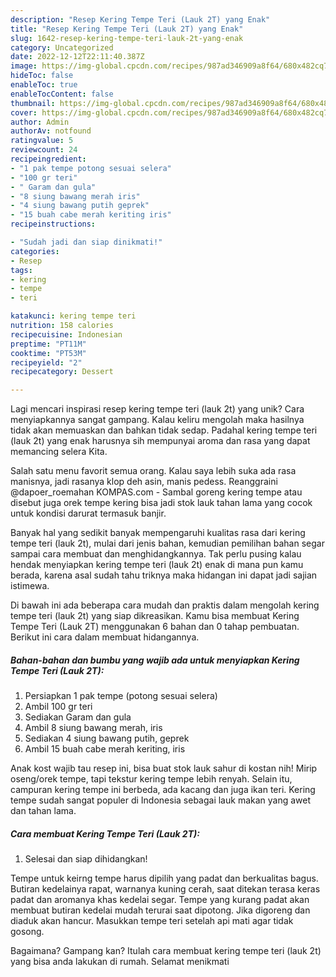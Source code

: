 ```yaml
---
description: "Resep Kering Tempe Teri (Lauk 2T) yang Enak"
title: "Resep Kering Tempe Teri (Lauk 2T) yang Enak"
slug: 1642-resep-kering-tempe-teri-lauk-2t-yang-enak
category: Uncategorized
date: 2022-12-12T22:11:40.387Z
image: https://img-global.cpcdn.com/recipes/987ad346909a8f64/680x482cq70/kering-tempe-teri-lauk-2t-foto-resep-utama.jpg
hideToc: false
enableToc: true
enableTocContent: false
thumbnail: https://img-global.cpcdn.com/recipes/987ad346909a8f64/680x482cq70/kering-tempe-teri-lauk-2t-foto-resep-utama.jpg
cover: https://img-global.cpcdn.com/recipes/987ad346909a8f64/680x482cq70/kering-tempe-teri-lauk-2t-foto-resep-utama.jpg
author: Admin
authorAv: notfound
ratingvalue: 5
reviewcount: 24
recipeingredient:
- "1 pak tempe potong sesuai selera"
- "100 gr teri"
- " Garam dan gula"
- "8 siung bawang merah iris"
- "4 siung bawang putih geprek"
- "15 buah cabe merah keriting iris"
recipeinstructions:

- "Sudah jadi dan siap dinikmati!"
categories:
- Resep
tags:
- kering
- tempe
- teri

katakunci: kering tempe teri 
nutrition: 158 calories
recipecuisine: Indonesian
preptime: "PT11M"
cooktime: "PT53M"
recipeyield: "2"
recipecategory: Dessert

---
```





Lagi mencari inspirasi resep kering tempe teri (lauk 2t) yang unik? Cara menyiapkannya sangat gampang. Kalau keliru mengolah maka hasilnya tidak akan memuaskan dan bahkan tidak sedap. Padahal kering tempe teri (lauk 2t) yang enak harusnya sih mempunyai aroma dan rasa yang dapat memancing selera Kita.





Salah satu menu favorit semua orang. Kalau saya lebih suka ada rasa manisnya, jadi rasanya klop deh asin, manis pedess. Reanggraini @dapoer_roemahan KOMPAS.com - Sambal goreng kering tempe atau disebut juga orek tempe kering bisa jadi stok lauk tahan lama yang cocok untuk kondisi darurat termasuk banjir.

Banyak hal yang sedikit banyak mempengaruhi kualitas rasa dari kering tempe teri (lauk 2t), mulai dari jenis bahan, kemudian pemilihan bahan segar sampai cara membuat dan menghidangkannya. Tak perlu pusing kalau hendak menyiapkan kering tempe teri (lauk 2t) enak di mana pun kamu berada, karena asal sudah tahu triknya maka hidangan ini dapat jadi sajian istimewa.






Di bawah ini ada beberapa cara mudah dan praktis dalam mengolah kering tempe teri (lauk 2t) yang siap dikreasikan. Kamu bisa membuat Kering Tempe Teri (Lauk 2T) menggunakan 6 bahan dan 0 tahap pembuatan. Berikut ini cara dalam membuat hidangannya.

<!--inarticleads1-->

##### Bahan-bahan dan bumbu yang wajib ada untuk menyiapkan Kering Tempe Teri (Lauk 2T):

1. Persiapkan 1 pak tempe (potong sesuai selera)
1. Ambil 100 gr teri
1. Sediakan  Garam dan gula
1. Ambil 8 siung bawang merah, iris
1. Sediakan 4 siung bawang putih, geprek
1. Ambil 15 buah cabe merah keriting, iris


Anak kost wajib tau resep ini, bisa buat stok lauk sahur di kostan nih! Mirip oseng/orek tempe, tapi tekstur kering tempe lebih renyah. Selain itu, campuran kering tempe ini berbeda, ada kacang dan juga ikan teri. Kering tempe sudah sangat populer di Indonesia sebagai lauk makan yang awet dan tahan lama. 

<!--inarticleads2-->

##### Cara membuat Kering Tempe Teri (Lauk 2T):


1. Selesai dan siap dihidangkan!

Tempe untuk keirng tempe harus dipilih yang padat dan berkualitas bagus. Butiran kedelainya rapat, warnanya kuning cerah, saat ditekan terasa keras padat dan aromanya khas kedelai segar. Tempe yang kurang padat akan membuat butiran kedelai mudah terurai saat dipotong. Jika digoreng dan diaduk akan hancur. Masukkan tempe teri setelah api mati agar tidak gosong. 

Bagaimana? Gampang kan? Itulah cara membuat kering tempe teri (lauk 2t) yang bisa anda lakukan di rumah. Selamat menikmati
